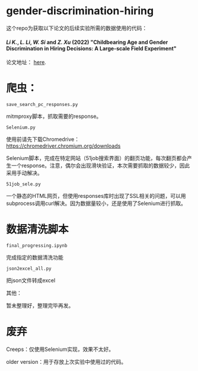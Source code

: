 # gender-discrimination-hiring

这个repo为获取以下论文的后续实验所需的数据使用的代码：

#### *Li K.*, *L. Li*, *W. Si* and *Z. Xu* (2022) "**Childbearing Age and Gender Discrimination in Hiring Decisions: A Large-scale Field Experiment**" 

论文地址： [here](https://papers.ssrn.com/sol3/papers.cfm?abstract_id=4199754).



# 爬虫：


`save_search_pc_responses.py`

mitmproxy脚本，抓取需要的response。



`Selenium.py`

使用前请先下载Chromedrive：https://chromedriver.chromium.org/downloads

Selenium脚本，完成在特定网站（51job搜索界面）的翻页功能，每次翻页都会产生一个response。注意，偶尔会出现滑块验证，本次需要抓取的数据较少，因此采用手动解决。



`51job_sele.py`

一个静态的HTML网页，但使用responses库时出现了SSL相关的问题，可以用subprocess调用curl解决。因为数据量较小，还是使用了Selenium进行抓取。



# 数据清洗脚本

`final_progressing.ipynb`

完成指定的数据清洗功能



`json2excel_all.py`

把json文件转成excel



其他：

暂未整理好，整理完毕再发。



# 废弃

Creeps：仅使用Selenium实现，效果不太好。

older version：用于存放上次实验中使用过的代码。

